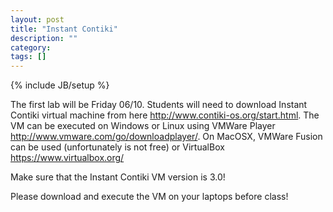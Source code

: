```yaml
---
layout: post
title: "Instant Contiki"
description: ""
category: 
tags: []
---
```

{% include JB/setup %}

The first lab will be Friday 06/10.
Students will need to download Instant Contiki virtual machine from here <http://www.contiki-os.org/start.html>.
The VM can be executed on Windows or Linux using VMWare Player <http://www.vmware.com/go/downloadplayer/>.
On MacOSX, VMWare Fusion can be used (unfortunately is not free) or VirtualBox <https://www.virtualbox.org/>

Make sure that the Instant Contiki VM version is 3.0!

Please download and execute the VM on your laptops before class!
